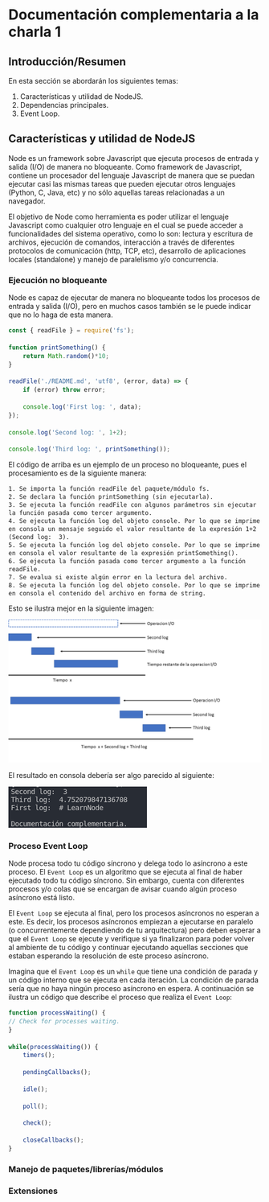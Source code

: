 # Documentación complementaria a la charla 1

## Introducción/Resumen

En esta sección se abordarán los siguientes temas:

1. Características y utilidad de NodeJS.
2. Dependencias principales.
3. Event Loop.

## Características y utilidad de NodeJS

Node es un framework sobre Javascript que ejecuta procesos de entrada y salida (I/O) de manera no bloqueante. Como framework de Javascript, contiene un procesador del lenguaje Javascript de manera que se puedan ejecutar casi las mismas tareas que pueden ejecutar otros lenguajes (Python, C, Java, etc) y no sólo aquellas tareas relacionadas a un navegador.

El objetivo de Node como herramienta es poder utilizar el lenguaje Javascript como cualquier otro lenguaje en el cual se puede acceder a funcionalidades del sistema operativo, como lo son: lectura y escritura de archivos, ejecución de comandos, interacción a través de diferentes protocolos de comunicación (http, TCP, etc), desarrollo de aplicaciones locales (standalone) y manejo de paralelismo y/o concurrencia.

### Ejecución no bloqueante

Node es capaz de ejecutar de manera no bloqueante todos los procesos de entrada y salida (I/O), pero en muchos casos también se le puede indicar que no lo haga de esta manera.

```js
const { readFile } = require('fs');

function printSomething() {
    return Math.random()*10;
}

readFile('./README.md', 'utf8', (error, data) => {
    if (error) throw error;

    console.log('First log: ', data);
});

console.log('Second log: ', 1+2);

console.log('Third log: ', printSomething());
```

El código de arriba es un ejemplo de un proceso no bloqueante, pues el procesamiento es de la siguiente manera:

	1. Se importa la función readFile del paquete/módulo fs.
	2. Se declara la función printSomething (sin ejecutarla).
	3. Se ejecuta la función readFile con algunos parámetros sin ejecutar la función pasada como tercer argumento.
	4. Se ejecuta la función log del objeto console. Por lo que se imprime en consola un mensaje seguido el valor resultante de la expresión 1+2 (Second log:  3).
	5. Se ejecuta la función log del objeto console. Por lo que se imprime en consola el valor resultante de la expresión printSomething().
	6. Se ejecuta la función pasada como tercer argumento a la función readFile.
	7. Se evalua si existe algún error en la lectura del archivo.
	8. Se ejecuta la función log del objeto console. Por lo que se imprime en consola el contenido del archivo en forma de string.

Esto se ilustra mejor en la siguiente imagen:

![Grafica](https://github.com/ADDR2/LearnNode/blob/charla-1/Charla-1/Non-Blocking-Chart.png?raw=true)

El resultado en consola debería ser algo parecido al siguiente:

![Resultado](https://github.com/ADDR2/LearnNode/blob/charla-1/Charla-1/Result.png?raw=true)


### Proceso Event Loop

Node procesa todo tu código síncrono y delega todo lo asíncrono a este proceso. El `Event Loop` es un algoritmo que se ejecuta al final de haber ejecutado todo tu código síncrono. Sin embargo, cuenta con diferentes procesos y/o colas que se encargan de avisar cuando algún proceso asíncrono está listo.

El `Event Loop` se ejecuta al final, pero los procesos asíncronos no esperan a este. Es decir, los procesos asíncronos empiezan a ejecutarse en paralelo (o concurrentemente dependiendo de tu arquitectura) pero deben esperar a que el `Event Loop` se ejecute y verifique si ya finalizaron para poder volver al ambiente de tu código y continuar ejecutando aquellas secciones que estaban esperando la resolución de este proceso asíncrono.

Imagina que el `Event Loop` es un `while` que tiene una condición de parada y un código interno que se ejecuta en cada iteración. La condición de parada sería que no haya ningún proceso asíncrono en espera. A continuación se ilustra un código que describe el proceso que realiza el `Event Loop`:

```js
function processWaiting() {
// Check for processes waiting.
}

while(processWaiting()) {
    timers();

    pendingCallbacks();

    idle();

    poll();

    check();

    closeCallbacks();
}
```

### Manejo de paquetes/librerías/módulos

### Extensiones